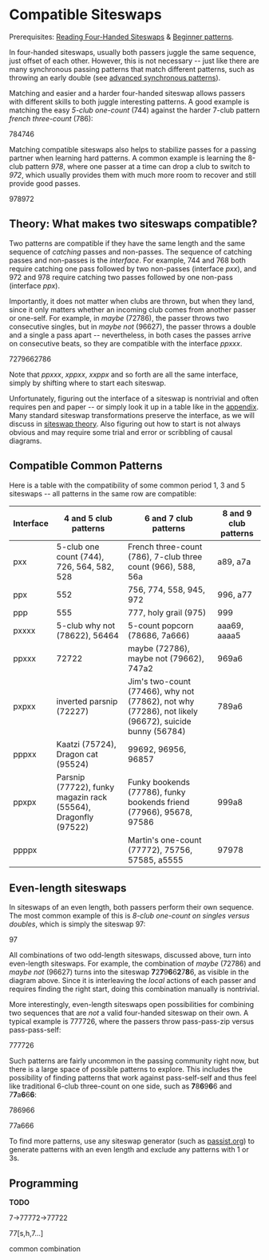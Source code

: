 # Compatible Siteswaps

Prerequisites: [Reading Four-Handed Siteswaps]() & [Beginner patterns]().

In four-handed siteswaps, usually both passers juggle the same sequence, just offset of each other. However, this is not necessary -- just like there are many synchronous passing patterns that match different patterns, such as throwing an early double (see [advanced synchronous patterns]()). 

Matching and easier and a harder four-handed siteswap allows passers with different skills to both juggle interesting patterns. A good example is matching the easy *5-club one-count* (744) against the harder 7-club pattern *french three-count* (786):

<siteswap>784746</siteswap>

Matching compatible siteswaps also helps to stabilize passes for a passing partner when learning hard patterns. A common example is learning the 8-club pattern *978*, where one passer at a time can drop a club to switch to *972*, which usually provides them with much more room to recover and still provide good passes. 

<siteswap>978972</siteswap>

## Theory: What makes two siteswaps compatible?

Two patterns are compatible if they have the same length and the same sequence of *catching* passes and non-passes. The sequence of catching passes and non-passes is the *interface*. For example, 744 and 768 both require catching one pass followed by two non-passes (interface *pxx*), and 972 and 978 require catching two passes followed by one non-pass (interface *ppx*). 

Importantly, it does not matter when clubs are thrown, but when they land, since it only matters whether an incoming club comes from another passer or one-self. For example, in *maybe* (72786), the passer throws two consecutive singles, but in *maybe not* (96627), the passer throws a double and a single a pass apart -- nevertheless, in both cases the passes arrive on consecutive beats, so they are compatible with the interface *ppxxx*.

<siteswap>7279662786</siteswap>

Note that *ppxxx*, *xppxx*, *xxppx* and so forth are all the same interface, simply by shifting where to start each siteswap.

Unfortunately, figuring out the interface of a siteswap is nontrivial and often requires pen and paper -- or simply look it up in a table like in the [appendix](). Many standard siteswap transformations preserve the interface, as we will discuss in [siteswap theory](). Also figuring out how to start is not always obvious and may require some trial and error or scribbling of causal diagrams.

## Compatible Common Patterns

Here is a table with the compatibility of some common period 1, 3 and 5 siteswaps -- all patterns in the same row are compatible:

| Interface | 4 and 5 club patterns                                        | 6 and 7 club patterns                                        | 8 and 9 club patterns |
| --------- | ------------------------------------------------------------ | ------------------------------------------------------------ | --------------------- |
| pxx       | 5-club one count (744), 726, 564, 582, 528                   | French three-count (786), 7-club three count (966), 588, 56a | a89, a7a              |
| ppx       | 552                                                          | 756, 774, 558, 945, 972                                      | 996, a77              |
| ppp       | 555                                                          | 777, holy grail (975)                                        | 999                   |
| pxxxx     | 5-club why not (78622), 56464                                | 5-count popcorn (78686, 7a666)                               | aaa69, aaaa5          |
| ppxxx     | 72722                                                        | maybe (72786), maybe not (79662), 747a2                      | 969a6                 |
| pxpxx     | inverted parsnip (72227)                                     | Jim's two-count (77466), why not (77862), not why (77286), not likely (96672), suicide bunny (56784) | 789a6                 |
| pppxx     | Kaatzi (75724), Dragon cat (95524)                           | 99692, 96956, 96857                                          |                       |
| ppxpx     | Parsnip (77722), funky magazin rack (55564), Dragonfly (97522) | Funky bookends (77786), funky bookends friend (77966), 95678, 97586 | 999a8                 |
| ppppx     |                                                              | Martin's one-count (77772), 75756, 57585, a5555              | 97978                 |

## Even-length siteswaps

In siteswaps of an even length, both passers perform their own sequence. The most common example of this is *8-club one-count on singles versus doubles*, which is simply the siteswap 97:

<siteswap style='{"iterations": 6, "startingJuggler": 1}'>97</siteswap>

All combinations of two odd-length siteswaps, discussed above, turn into even-length siteswaps. For example, the combination of *maybe* (72786) and *maybe not* (96627) turns into the siteswap **7**2**7**9**6**6**2**7**8**6, as visible in the diagram above. Since it is interleaving the *local* actions of each passer and requires finding the right start, doing this combination manually is nontrivial.

More interestingly, even-length siteswaps open possibilities for combining two sequences that are *not* a valid four-handed siteswap on their own. A typical example is 777726, where the passers throw pass-pass-zip versus pass-pass-self:

<siteswap>777726</siteswap>

Such patterns are fairly uncommon in the passing community right now, but there is a large space of possible patterns to explore. This includes the possibility of finding patterns that work against pass-self-self and thus feel like traditional 6-club three-count on one side, such as **7**8**6**9**6**6 and 7**7**a**6**6**6**: 

<siteswap>786966</siteswap>

<siteswap>77a666</siteswap>

To find more patterns, use any siteswap generator (such as [passist.org](https://passist.org/siteswap-generator)) to generate patterns with an even length and exclude any patterns with 1 or 3s. 

## Programming

**TODO**

7->77772->77722

77[s,h,7...]

common combination